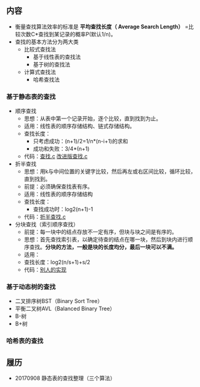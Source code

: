 

## 内容
+ 衡量查找算法效率的标准是 **平均查找长度（ Average Search Length）** =比较次数C*查找到某记录的概率P(默认1/n)。
+ 查找的基本方法分为两大类
    + 比较式查找法
        + 基于线性表的查找法
        + 基于树的查找法
    + 计算式查找法 
        + 哈希查找法  

###  基于静态表的查找
+ 顺序查找
    + 思想：从表中第一个记录开始，逐个比较，直到找到为止。
    + 适用：线性表的顺序存储结构、链式存储结构。
    + 查找长度：
        + 只考虑成功：(n+1)/2=1/n*(n-i+1)的求和
        + 成功和失败：3/4*(n+1)
    + 代码：[查找.c](https://github.com/wolflion/data_struct/blob/master/chap08Find/chazhao.c)   [改进版查找.c](https://github.com/wolflion/data_struct/blob/master/chap08Find/chazhao1.c)
+ 折半查找
    + 思想：用k与中间位置的关键字比较，然后再左或右区间比较，循环比较，直到找到。
    + 前提：必须确保查找表有序。
    + 适用：线性表的顺序存储结构
    + 查找长度：
        + 查找成功时：log2(n+1)-1
    + 代码：[折半查找.c](https://github.com/wolflion/data_struct/blob/master/chap08Find/zheban.c)
+ 分块查找（索引顺序查找）
    + 前提：每一块中的结点存放不一定有序，但块与块之间是有序的。
    + 思想：首先查找索引表，以确定待查的结点在哪一块，然后到块内进行顺序查找。**分块的方法，一般是块的长度均分，最后一块可以不满。**
    + 适用：
    + 查找长度：log2(n/s+1)+s/2
    + 代码：[别人的实现](http://www.cnblogs.com/hanjun/archive/2013/02/05/2892826.html)

###  基于动态树的查找
+ 二叉排序树BST（Binary Sort Tree）
+ 平衡二叉树AVL（Balanced Binary Tree）
+ B-树
+ B+树


###  哈希表的查找


##  履历
+ 20170908 静态表的查找整理（三个算法）